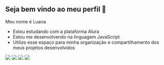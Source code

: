 ## Seja bem vindo ao meu perfil 🤠

Meu nome é Luana
- Estou estudando com a plataforma Alura
- Estou me desenvolvendo na linguagem JavaScript
- Utilizo esse espaço para minha organização e compartilhamento dos meus projetos desenvolvidos

![](https://media1.tenor.com/m/uEj9NSXtEfMAAAAC/frank-ocean-tyler-the-creator.gif)
![](https://media1.tenor.com/m/HJ8Nxo6FkI0AAAAC/broncos-hello.gif)
![](https://media.tenor.com/KbPr5Ql-v50AAAAM/im-up-penn-badgley.gif)
![](https://media1.tenor.com/m/JdoFLhUo364AAAAC/harry-potter.gif)
